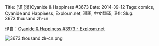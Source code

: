Title: [译][漫]Cyanide & Happiness #3673
Date: 2014-09-12
Tags: comics, Cyanide and Happiness, Explosm.net, 漫画, 中文翻译, 汉化
Slug: 3673.thousand.zh-cn

译自：[Cyanide & Happiness #3673 - Explosm.net](http://explosm.net/comics/3673/)


![3673.thousand.zh-cn.png](/static/images/comics/3673.thousand.zh-cn.png)
